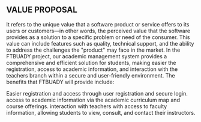 ## VALUE PROPOSAL

It refers to the unique value that a software product or service offers to its users or customers—in other words, the perceived value that the software provides as a solution to a specific problem or need of the consumer. This value can include features such as quality, technical support, and the ability to address the challenges the "product" may face in the market.
In the FTBUADY project, our academic management system provides a comprehensive and efficient solution for students, making easier the registration, access to academic information, and interaction with the teachers branch within a secure and user-friendly environment.
The benefits that FTBUADY will provide include:

Easier registration and access through user registration and secure login.
access to academic information via the academic curriculum map and course offerings.
interaction with teachers with access to faculty information, allowing students to view, consult, and contact their instructors.

